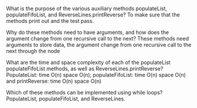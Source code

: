 

What is the purpose of the various auxiliary methods populateList, populateFifoList, and 
ReverseLines.printReverse? 
To make sure that the methods print out and the test pass.

Why do these methods need to have arguments, and how does the argument change from one 
recursive call to the next? 
These methods need arguments to store data, the argument change from one 
recursive call to the next through the node


What are the time and space complexity of each of the populateList populateFifoList methods, as well as
ReverseLines.printReverse? 
PopulateList: time O(n) space O(n); populateFifoList: time O(n) space O(n) and printReverse: time O(n) space O(n)

Which of these methods can be implemented using while loops? 
PopulateList, populateFifoList, and ReverseLines.